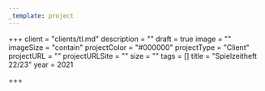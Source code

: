 ```yaml
---
_template: project
---
```


+++
client = "clients/tl.md"
description = ""
draft = true
image = ""
imageSize = "contain"
projectColor = "#000000"
projectType = "Client"
projectURL = ""
projectURLSite = ""
size = ""
tags = []
title = "Spielzeitheft 22/23"
year = 2021

+++
